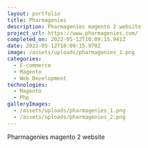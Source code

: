 ```yaml
---
layout: portfolio
title: Pharmagenies
description: Pharmagenies magento 2 website
project_url: https://www.pharmagenies.com/
completed_on: 2022-05-12T10:09:15.941Z
date: 2022-05-12T10:09:15.970Z
image: /assets/uploads/pharmagenies_1.png
categories:
  - E-commerce
  - Magento
  - Web Development
technologies:
  - Magento
  - Php
galleryImages:
  - /assets/uploads/pharmagenies_1.png
  - /assets/uploads/pharmagenies_2.png
---
```

Pharmagenies magento 2 website